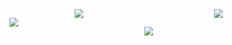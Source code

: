<div style="display: flex; justify-content: space-around;">
  <a href="https://github.com/Youkamii/github-readme-stats">
    <img src="https://github-readme-stats.vercel.app/api/top-langs/?username=Youkamii&include_orgs=true" />
  </a>
  <a href="https://github.com/Youkamii/github-readme-stats">
    <img src="https://github-readme-stats-git-masterorgs-github-readme-stats-team.vercel.app/api?username=Youkamii&include_orgs=true" />
  </a>
</div>

<img src="https://github-readme-stats-git-masterorgs-github-readme-stats-team.vercel.app/api?username=Youkamii&include_orgs=true" />

<div style="display: flex; justify-content: space-around;">  
  <a href="https://github.com/Youkamii/github-readme-stats">
    <img src="https://github-readme-stats.vercel.app/api/top-langs/?username=Youkamii" />
  </a>
</div>
